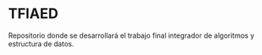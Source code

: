 # TFIAED
Repositorio donde se desarrollará el trabajo final integrador de algoritmos y estructura de datos.
